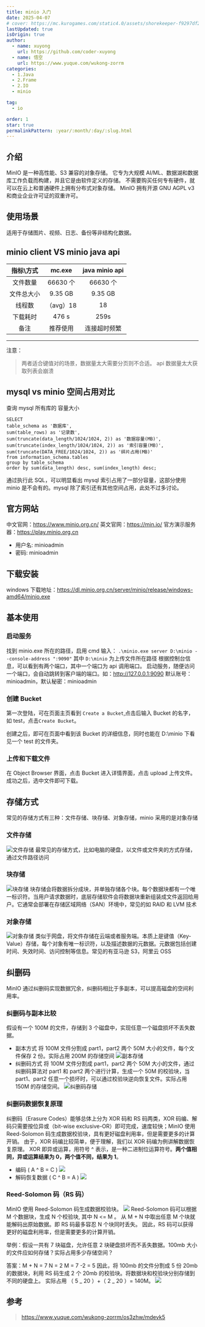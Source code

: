 ```yaml
---
title: minio 入门
date: 2025-04-07
# cover: https://mc.kurogames.com/static4.0/assets/shorekeeper-f9297df2.png
lastUpdated: true
isOrigin: true
author:
  - name: xuyong
    url: https://github.com/coder-xuyong
  - name: 悟空
    url: https://www.yuque.com/wukong-zorrm
categories:
  - 1.Java
  - 2.Frame
  - 2.IO
  - minio

tag:
  - io

order: 1
star: true
permalinkPattern: :year/:month/:day/:slug.html
---
```


## 介绍

MinIO 是一种高性能、S3 兼容的对象存储。
它专为大规模 AI/ML、数据湖和数据库工作负载而构建，并且它是由软件定义的存储。
不需要购买任何专有硬件，就可以在云上和普通硬件上拥有分布式对象存储。
MinIO 拥有开源 GNU AGPL v3 和商业企业许可证的双重许可。

## 使用场景

适用于存储图片、视频、日志、备份等非结构化数据。

## minio client VS minio java api

|    指标\方式    |  mc.exe   | java minio api |
| :--------: | :-------: | :------------: |
|  文件数量  | 66630 个  |    66630 个    |
| 文件总大小 |  9.35 GB  |    9.35 GB     |
|   线程数   | （avg）18 |       18       |
|  下载耗时  |   476 s   |      259s      |
|    备注    | 推荐使用  |  连接超时频繁  |

---

注意：
> 两者适合键值对的场景，数据量太大需要分页则不合适。
> api 数据量太大获取列表会崩溃

## mysql vs minio 空间占用对比

查询 mysql 所有库的 容量大小

```shell
SELECT
table_schema as '数据库',
sum(table_rows) as '记录数',
sum(truncate(data_length/1024/1024, 2)) as '数据容量(MB)',
sum(truncate(index_length/1024/1024, 2)) as '索引容量(MB)',
sum(truncate(DATA_FREE/1024/1024, 2)) as '碎片占用(MB)'
from information_schema.tables
group by table_schema
order by sum(data_length) desc, sum(index_length) desc;
```

通过执行此 SQL，可以明显看出 mysql 索引占用了一部分容量，这部分使用 minio 是不会有的。mysql 除了索引还有其他空间占用，此处不过多讨论。

## 官方网站

中文官网：https://www.minio.org.cn/
英文官网：https://min.io/
官方演示服务器：https://play.minio.org.cn

- 用户名: minioadmin
- 密码: minioadmin

## 下载安装

windows 下载地址：https://dl.minio.org.cn/server/minio/release/windows-amd64/minio.exe

## 基本使用

### 启动服务

找到 minio.exe 所在的路径，启用 cmd 输入：
`.\minio.exe server D:\minio --console-address ":9090"`
其中 `D:\minio` 为上传文件所在路径
根据控制台信息，可以看到有两个端口，其中一个端口为 api 调用端口。
启动服务，随便访问一个端口，会自动跳转到客户端的端口。如：http://127.0.0.1:9090
默认账号：minioadmin，默认秘密：minioadmin

### 创建 Bucket

第一次登陆，可在页面主页看到 `Create a Bucket`,点击后输入 Bucket 的名字，如 test，点击`Create Bucket`。

创建之后，即可在页面中看到该 Bucket 的详细信息，同时也能在 D:\minio 下看见一个 test 的文件夹。

### 上传和下载文件

在 Object Browser 界面，点击 Bucket 进入详情界面，点击 upload 上传文件。
成功之后，选中文件即可下载。

## 存储方式

常见的存储方式有三种：文件存储、块存储、对象存储，minio 采用的是对象存储

### 文件存储

![文件存储](https://www.redhat.com/rhdc/managed-files/styles/wysiwyg_float/private/fileStorage_orange_320x242_0.png.webp?itok=CsTgvvas)
最常见的存储方式，比如电脑的硬盘，以文件或文件夹的方式存储，通过文件路径访问

### 块存储

![块存储](https://www.redhat.com/rhdc/managed-files/styles/wysiwyg_float/private/blockStorage_orange_320x242_0.png.webp?itok=x5wAjDRu)
块存储会将数据拆分成块，并单独存储各个块。每个数据块都有一个唯一标识符。当用户请求数据时，底层存储软件会将数据块重新组装成文件返回给用户。它通常会部署在存储区域网络（SAN）环境中，常见的如 RAID 和 LVM 技术

### 对象存储

![对象存储](https://www.redhat.com/rhdc/managed-files/styles/wysiwyg_float/private/objectStorage_orange_360x198_0.png.webp?itok=ef-RHqzs)
类似于网盘，将文件存储在云端或者服务端。本质上是键值（Key-Value）存储，每个对象有唯一标识符，以及描述数据的元数据。元数据包括创建时间、失效时间、访问控制等信息。常见的有亚马逊 S3，阿里云 OSS

## 纠删码

MinIO 通过纠删码实现数据冗余，纠删码相比于多副本，可以提高磁盘的空间利用率。

### 纠删码与副本比较

假设有一个 100M 的文件，存储到 3 个磁盘中，实现任意一个磁盘损坏不丢失数据。

- 副本方式
  将 100M 文件分割成 part1，part2 两个 50M 大小的文件，每个文件保存 2 份。实际占用 200M 的存储空间
  ![副本存储](img/111.png)
- 纠删码方式
  将 100M 文件分割成 part1，part2 两个 50M 大小的文件，通过纠删码算法对 part1 和 part2 两个进行计算，生成一个 50M 的校验块，当 part1、part2 任意一个损坏时，可以通过校验块逆向恢复文件。实际占用 150M 的存储空间。
  ![纠删码存储](img/222.png)

### 纠删码数据恢复原理

纠删码（Erasure Codes）能够总体上分为 XOR 码和 RS 码两类，XOR 码编、解码只需要按位异或（bit-wise exclusive-OR）即可完成，速度较快；MinIO 使用 Reed-Solomon 码生成数据校验块，具有更好磁盘利用率，但是需要更多的计算开销。
由于，XOR 码编比较简单，便于理解，我们以 XOR 码编为例讲解数据恢复原理。
XOR 即异或运算，用符号 ^ 表示，是一种二进制位运算符号。**两个值相同，异或运算结果为 0，两个值不同，结果为 1**。

- 编码 ( A ^ B = C )
  ![](img/333.png)
- 解码恢复数据 ( C ^ B = A )
  ![](img/444.png)

### Reed-Solomon 码（RS 码）

MinIO 使用 Reed-Solomon 码生成数据校验块。
![](img/555.png)
Reed-Solomon 码可以根据 M 个数据块，生成 N 个校验块, 其中 N <= M 。
从 M + N 中取出任意 M 个块就能解码出原始数据。即 RS 码最多容忍 N 个块同时丢失。
因此，RS 码可以获得更好的磁盘利用率，但是需要更多的计算开销。

举例：假设一共有 7 块磁盘，允许任意 2 块硬盘损坏而不丢失数据。100mb 大小的文件应如何存储？实际占用多少存储空间？

答案：M + N = 7 N = 2 M = 7 -2 = 5
因此，将 100mb 的文件分割成 5 份 20mb 的数据块，利用 RS 码生成 2 个 20mb 的校验块。将数据块和校验块分别存储到不同的硬盘上。
实际占用 （ 5 _ 20 ）+（ 2 _ 20 ）= 140M。
![](img/666.png)

## 参考

> https://www.yuque.com/wukong-zorrm/os3zhw/mdevk5
